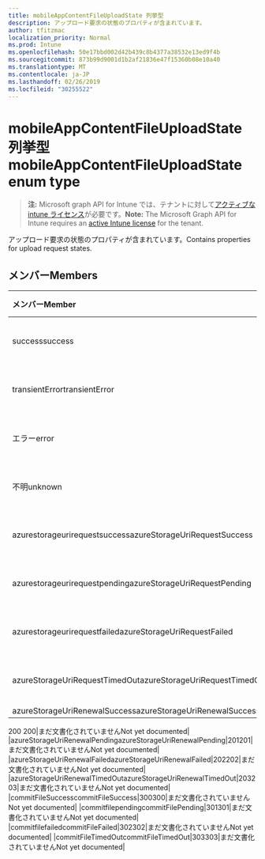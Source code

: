 ```yaml
---
title: mobileAppContentFileUploadState 列挙型
description: アップロード要求の状態のプロパティが含まれています。
author: tfitzmac
localization_priority: Normal
ms.prod: Intune
ms.openlocfilehash: 50e17bbd002d42b439c8b4377a38532e13ed9f4b
ms.sourcegitcommit: 873b99d9001d1b2af21836e47f15360b08e10a40
ms.translationtype: MT
ms.contentlocale: ja-JP
ms.lasthandoff: 02/26/2019
ms.locfileid: "30255522"
---
```

# <a name="mobileappcontentfileuploadstate-enum-type"></a><span data-ttu-id="4ec9e-103">mobileAppContentFileUploadState 列挙型</span><span class="sxs-lookup"><span data-stu-id="4ec9e-103">mobileAppContentFileUploadState enum type</span></span>

> <span data-ttu-id="4ec9e-104">**注:** Microsoft graph API for Intune では、テナントに対して[アクティブな intune ライセンス](https://go.microsoft.com/fwlink/?linkid=839381)が必要です。</span><span class="sxs-lookup"><span data-stu-id="4ec9e-104">**Note:** The Microsoft Graph API for Intune requires an [active Intune license](https://go.microsoft.com/fwlink/?linkid=839381) for the tenant.</span></span>

<span data-ttu-id="4ec9e-105">アップロード要求の状態のプロパティが含まれています。</span><span class="sxs-lookup"><span data-stu-id="4ec9e-105">Contains properties for upload request states.</span></span>

## <a name="members"></a><span data-ttu-id="4ec9e-106">メンバー</span><span class="sxs-lookup"><span data-stu-id="4ec9e-106">Members</span></span>
|<span data-ttu-id="4ec9e-107">メンバー</span><span class="sxs-lookup"><span data-stu-id="4ec9e-107">Member</span></span>|<span data-ttu-id="4ec9e-108">値</span><span class="sxs-lookup"><span data-stu-id="4ec9e-108">Value</span></span>|<span data-ttu-id="4ec9e-109">説明</span><span class="sxs-lookup"><span data-stu-id="4ec9e-109">Description</span></span>|
|:---|:---|:---|
|<span data-ttu-id="4ec9e-110">success</span><span class="sxs-lookup"><span data-stu-id="4ec9e-110">success</span></span>|<span data-ttu-id="4ec9e-111">.0</span><span class="sxs-lookup"><span data-stu-id="4ec9e-111">0</span></span>|<span data-ttu-id="4ec9e-112">まだ文書化されていません</span><span class="sxs-lookup"><span data-stu-id="4ec9e-112">Not yet documented</span></span>|
|<span data-ttu-id="4ec9e-113">transientError</span><span class="sxs-lookup"><span data-stu-id="4ec9e-113">transientError</span></span>|<span data-ttu-id="4ec9e-114">1-d</span><span class="sxs-lookup"><span data-stu-id="4ec9e-114">1</span></span>|<span data-ttu-id="4ec9e-115">まだ文書化されていません</span><span class="sxs-lookup"><span data-stu-id="4ec9e-115">Not yet documented</span></span>|
|<span data-ttu-id="4ec9e-116">エラー</span><span class="sxs-lookup"><span data-stu-id="4ec9e-116">error</span></span>|<span data-ttu-id="4ec9e-117">pbm-2</span><span class="sxs-lookup"><span data-stu-id="4ec9e-117">2</span></span>|<span data-ttu-id="4ec9e-118">まだ文書化されていません</span><span class="sxs-lookup"><span data-stu-id="4ec9e-118">Not yet documented</span></span>|
|<span data-ttu-id="4ec9e-119">不明</span><span class="sxs-lookup"><span data-stu-id="4ec9e-119">unknown</span></span>|<span data-ttu-id="4ec9e-120">1/3</span><span class="sxs-lookup"><span data-stu-id="4ec9e-120">3</span></span>|<span data-ttu-id="4ec9e-121">まだ文書化されていません</span><span class="sxs-lookup"><span data-stu-id="4ec9e-121">Not yet documented</span></span>|
|<span data-ttu-id="4ec9e-122">azurestorageurirequestsuccess</span><span class="sxs-lookup"><span data-stu-id="4ec9e-122">azureStorageUriRequestSuccess</span></span>|<span data-ttu-id="4ec9e-123">100</span><span class="sxs-lookup"><span data-stu-id="4ec9e-123">100</span></span>|<span data-ttu-id="4ec9e-124">まだ文書化されていません</span><span class="sxs-lookup"><span data-stu-id="4ec9e-124">Not yet documented</span></span>|
|<span data-ttu-id="4ec9e-125">azurestorageurirequestpending</span><span class="sxs-lookup"><span data-stu-id="4ec9e-125">azureStorageUriRequestPending</span></span>|<span data-ttu-id="4ec9e-126">101</span><span class="sxs-lookup"><span data-stu-id="4ec9e-126">101</span></span>|<span data-ttu-id="4ec9e-127">まだ文書化されていません</span><span class="sxs-lookup"><span data-stu-id="4ec9e-127">Not yet documented</span></span>|
|<span data-ttu-id="4ec9e-128">azurestorageurirequestfailed</span><span class="sxs-lookup"><span data-stu-id="4ec9e-128">azureStorageUriRequestFailed</span></span>|<span data-ttu-id="4ec9e-129">102</span><span class="sxs-lookup"><span data-stu-id="4ec9e-129">102</span></span>|<span data-ttu-id="4ec9e-130">まだ文書化されていません</span><span class="sxs-lookup"><span data-stu-id="4ec9e-130">Not yet documented</span></span>|
|<span data-ttu-id="4ec9e-131">azureStorageUriRequestTimedOut</span><span class="sxs-lookup"><span data-stu-id="4ec9e-131">azureStorageUriRequestTimedOut</span></span>|<span data-ttu-id="4ec9e-132">103</span><span class="sxs-lookup"><span data-stu-id="4ec9e-132">103</span></span>|<span data-ttu-id="4ec9e-133">まだ文書化されていません</span><span class="sxs-lookup"><span data-stu-id="4ec9e-133">Not yet documented</span></span>|
|<span data-ttu-id="4ec9e-134">azureStorageUriRenewalSuccess</span><span class="sxs-lookup"><span data-stu-id="4ec9e-134">azureStorageUriRenewalSuccess</span></span>|<span data-ttu-id="4ec9e-135"> 
200 
</span><span class="sxs-lookup"><span data-stu-id="4ec9e-135">200</span></span>|<span data-ttu-id="4ec9e-136">まだ文書化されていません</span><span class="sxs-lookup"><span data-stu-id="4ec9e-136">Not yet documented</span></span>|
|<span data-ttu-id="4ec9e-137">azureStorageUriRenewalPending</span><span class="sxs-lookup"><span data-stu-id="4ec9e-137">azureStorageUriRenewalPending</span></span>|<span data-ttu-id="4ec9e-138">201</span><span class="sxs-lookup"><span data-stu-id="4ec9e-138">201</span></span>|<span data-ttu-id="4ec9e-139">まだ文書化されていません</span><span class="sxs-lookup"><span data-stu-id="4ec9e-139">Not yet documented</span></span>|
|<span data-ttu-id="4ec9e-140">azureStorageUriRenewalFailed</span><span class="sxs-lookup"><span data-stu-id="4ec9e-140">azureStorageUriRenewalFailed</span></span>|<span data-ttu-id="4ec9e-141">202</span><span class="sxs-lookup"><span data-stu-id="4ec9e-141">202</span></span>|<span data-ttu-id="4ec9e-142">まだ文書化されていません</span><span class="sxs-lookup"><span data-stu-id="4ec9e-142">Not yet documented</span></span>|
|<span data-ttu-id="4ec9e-143">azureStorageUriRenewalTimedOut</span><span class="sxs-lookup"><span data-stu-id="4ec9e-143">azureStorageUriRenewalTimedOut</span></span>|<span data-ttu-id="4ec9e-144">203</span><span class="sxs-lookup"><span data-stu-id="4ec9e-144">203</span></span>|<span data-ttu-id="4ec9e-145">まだ文書化されていません</span><span class="sxs-lookup"><span data-stu-id="4ec9e-145">Not yet documented</span></span>|
|<span data-ttu-id="4ec9e-146">commitFileSuccess</span><span class="sxs-lookup"><span data-stu-id="4ec9e-146">commitFileSuccess</span></span>|<span data-ttu-id="4ec9e-147">300</span><span class="sxs-lookup"><span data-stu-id="4ec9e-147">300</span></span>|<span data-ttu-id="4ec9e-148">まだ文書化されていません</span><span class="sxs-lookup"><span data-stu-id="4ec9e-148">Not yet documented</span></span>|
|<span data-ttu-id="4ec9e-149">commitfilepending</span><span class="sxs-lookup"><span data-stu-id="4ec9e-149">commitFilePending</span></span>|<span data-ttu-id="4ec9e-150">301</span><span class="sxs-lookup"><span data-stu-id="4ec9e-150">301</span></span>|<span data-ttu-id="4ec9e-151">まだ文書化されていません</span><span class="sxs-lookup"><span data-stu-id="4ec9e-151">Not yet documented</span></span>|
|<span data-ttu-id="4ec9e-152">commitfilefailed</span><span class="sxs-lookup"><span data-stu-id="4ec9e-152">commitFileFailed</span></span>|<span data-ttu-id="4ec9e-153">302</span><span class="sxs-lookup"><span data-stu-id="4ec9e-153">302</span></span>|<span data-ttu-id="4ec9e-154">まだ文書化されていません</span><span class="sxs-lookup"><span data-stu-id="4ec9e-154">Not yet documented</span></span>|
|<span data-ttu-id="4ec9e-155">commitFileTimedOut</span><span class="sxs-lookup"><span data-stu-id="4ec9e-155">commitFileTimedOut</span></span>|<span data-ttu-id="4ec9e-156">303</span><span class="sxs-lookup"><span data-stu-id="4ec9e-156">303</span></span>|<span data-ttu-id="4ec9e-157">まだ文書化されていません</span><span class="sxs-lookup"><span data-stu-id="4ec9e-157">Not yet documented</span></span>|



